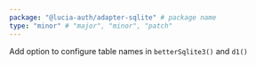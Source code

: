 ```yaml
---
package: "@lucia-auth/adapter-sqlite" # package name
type: "minor" # "major", "minor", "patch"
---
```


Add option to configure table names in `betterSqlite3()` and `d1()`
